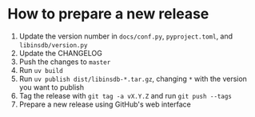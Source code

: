 # How to prepare a new release

1. Update the version number in `docs/conf.py`, `pyproject.toml`, and `libinsdb/version.py`
2. Update the CHANGELOG
3. Push the changes to `master`
4. Run `uv build`
5. Run `uv publish dist/libinsdb-*.tar.gz`, changing `*` with the version you want to publish
6. Tag the release with `git tag -a vX.Y.Z` and run `git push --tags`
7. Prepare a new release using GitHub's web interface
